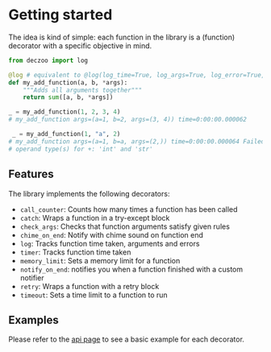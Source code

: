 
# Getting started

The idea is kind of simple: each function in the library is a (function) decorator with a specific objective in mind.

```python title="Example: log decorator"
from deczoo import log

@log # equivalent to @log(log_time=True, log_args=True, log_error=True, logging_fn=print)
def my_add_function(a, b, *args):
    """Adds all arguments together"""
    return sum([a, b, *args])

_ = my_add_function(1, 2, 3, 4)
# my_add_function args=(a=1, b=2, args=(3, 4)) time=0:00:00.000062

 _ = my_add_function(1, "a", 2)
# my_add_function args=(a=1, b=a, args=(2,)) time=0:00:00.000064 Failed with error: unsupported
# operand type(s) for +: 'int' and 'str'
```

## Features

The library implements the following decorators:

- `call_counter`: Counts how many times a function has been called
- `catch`: Wraps a function in a try-except block
- `check_args`: Checks that function arguments satisfy given rules
- `chime_on_end`: Notify with chime sound on function end
- `log`: Tracks function time taken, arguments and errors
- `timer`: Tracks function time taken
- `memory_limit`: Sets a memory limit for a function
- `notify_on_end`: notifies you when a function finished with a custom notifier
- `retry`: Wraps a function with a retry block
- `timeout`: Sets a time limit to a function to run

## Examples

Please refer to the [api page](https://fbruzzesi.github.io/deczoo/api/decorators/) to see a basic example for each decorator.
